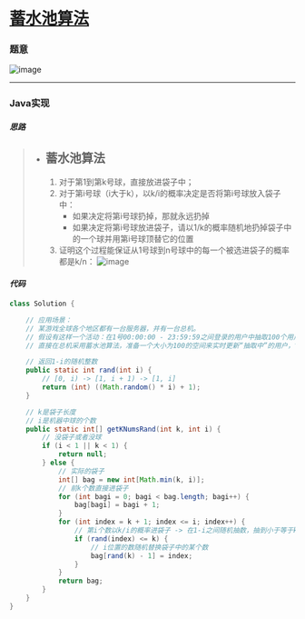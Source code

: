 # [蓄水池算法]()

### 题意

![image](https://user-images.githubusercontent.com/75558694/179391543-8734098e-f9ab-447b-8270-845fd65395a4.png)

---

### Java实现

#### *思路*

> - **蓄水池算法**
>   ---
>   1. 对于第1到第k号球，直接放进袋子中；
>   2. 对于第i号球（i大于k），以k/i的概率决定是否将第i号球放入袋子中：
>      - 如果决定将第i号球扔掉，那就永远扔掉
>      - 如果决定将第i号球放进袋子，请以1/k的概率随机地扔掉袋子中的一个球并用第i号球顶替它的位置
>   3. 证明这个过程能保证从1号球到n号球中的每一个被选进袋子的概率都是k/n：
>      ![image](https://user-images.githubusercontent.com/75558694/179391887-5779cde3-d8be-4711-937f-0dfb2fe92b35.png)

#### *代码*

```java
class Solution {

    // 应用场景：
    // 某游戏全球各个地区都有一台服务器，并有一台总机。
    // 假设有这样一个活动：在1号00:00:00 - 23:59:59之间登录的用户中抽取100个用户给予奖励，怎么实现最好？
    // 直接在总机采用蓄水池算法，准备一个大小为100的空间来实时更新“抽取中”的用户，“球”即为各个服务器实时提交的当日首次登录的用户，到2号时直接公布“袋子”中的用户作为获奖者即可。

    // 返回1-i的随机整数
    public static int rand(int i) {
        // [0, i) -> [1, i + 1) -> [1, i]
        return (int) ((Math.random() * i) + 1);
    }

    // k是袋子长度
    // i是机器中球的个数
    public static int[] getKNumsRand(int k, int i) {
        // 没袋子或者没球
        if (i < 1 || k < 1) {
            return null;
        } else {
            // 实际的袋子
            int[] bag = new int[Math.min(k, i)];
            // 前k个数直接进袋子
            for (int bagi = 0; bagi < bag.length; bagi++) {
                bag[bagi] = bagi + 1;
            }
            for (int index = k + 1; index <= i; index++) {
                // 第i个数以k/i的概率进袋子 -> 在1-i之间随机抽数，抽到小于等于k的概率为k/i
                if (rand(index) <= k) {
                    // i位置的数随机替换袋子中的某个数
                    bag[rand(k) - 1] = index;
                }
            }
            return bag;
        }
    }
}
```
